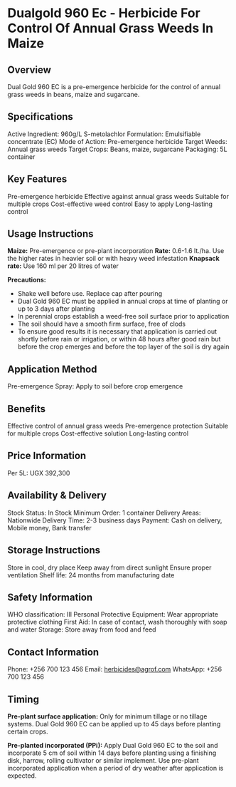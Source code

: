 # Dualgold 960 Ec - Herbicide For Control Of Annual Grass Weeds In Maize

## Overview
Dual Gold 960 EC is a pre-emergence herbicide for the control of annual grass weeds in beans, maize and sugarcane.

## Specifications
Active Ingredient: 960g/L S-metolachlor
Formulation: Emulsifiable concentrate (EC)
Mode of Action: Pre-emergence herbicide
Target Weeds: Annual grass weeds
Target Crops: Beans, maize, sugarcane
Packaging: 5L container

## Key Features
Pre-emergence herbicide
Effective against annual grass weeds
Suitable for multiple crops
Cost-effective weed control
Easy to apply
Long-lasting control

## Usage Instructions
**Maize:** Pre-emergence or pre-plant incorporation
**Rate:** 0.6-1.6 lt./ha. Use the higher rates in heavier soil or with heavy weed infestation
**Knapsack rate:** Use 160 ml per 20 litres of water

**Precautions:**
- Shake well before use. Replace cap after pouring
- Dual Gold 960 EC must be applied in annual crops at time of planting or up to 3 days after planting
- In perennial crops establish a weed-free soil surface prior to application
- The soil should have a smooth firm surface, free of clods
- To ensure good results it is necessary that application is carried out shortly before rain or irrigation, or within 48 hours after good rain but before the crop emerges and before the top layer of the soil is dry again

## Application Method
Pre-emergence Spray: Apply to soil before crop emergence

## Benefits
Effective control of annual grass weeds
Pre-emergence protection
Suitable for multiple crops
Cost-effective solution
Long-lasting control

## Price Information
Per 5L: UGX 392,300

## Availability & Delivery
Stock Status: In Stock
Minimum Order: 1 container
Delivery Areas: Nationwide
Delivery Time: 2-3 business days
Payment: Cash on delivery, Mobile money, Bank transfer

## Storage Instructions
Store in cool, dry place
Keep away from direct sunlight
Ensure proper ventilation
Shelf life: 24 months from manufacturing date

## Safety Information
WHO classification: III
Personal Protective Equipment: Wear appropriate protective clothing
First Aid: In case of contact, wash thoroughly with soap and water
Storage: Store away from food and feed

## Contact Information
Phone: +256 700 123 456
Email: herbicides@agrof.com
WhatsApp: +256 700 123 456

## Timing
**Pre-plant surface application:** Only for minimum tillage or no tillage systems. Dual Gold 960 EC can be applied up to 45 days before planting certain crops.

**Pre-planted incorporated (PPi):** Apply Dual Gold 960 EC to the soil and incorporate 5 cm of soil within 14 days before planting using a finishing disk, harrow, rolling cultivator or similar implement. Use pre-plant incorporated application when a period of dry weather after application is expected.

